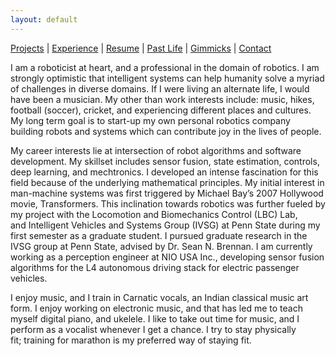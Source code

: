 ```yaml
---
layout: default
---
```


<!-- Text can be **bold**, _italic_, or ~~strikethrough~~.
 -->

[Projects](./projects.html) | [Experience](./experience.html) | [Resume](https://github.com/iamvarada/CV-Resume/blob/master/Krishna_Varadarajan__Resume.pdf) | [Past Life](http://pravegaracingvit.herokuapp.com/) | [Gimmicks](./gimmicks.html) | [Contact](./contacts.html)

I am a roboticist at heart, and a professional in the domain of robotics. I am strongly optimistic that intelligent systems can help humanity solve a myriad of challenges in diverse domains. If I were living an alternate life, I would have been a musician. My other than work interests include: music, hikes, football (soccer), cricket, and experiencing different places and cultures. My long term goal is to start-up my own personal robotics company building robots and systems which can contribute joy in the lives of people.

My career interests lie at intersection of robot algorithms and software development. My skillset includes sensor fusion, state estimation, controls, deep learning, and mechtronics. I developed an intense fascination for this field because of the underlying mathematical principles. My initial interest in man-machine systems was first triggered by Michael Bay’s 2007 Hollywood movie, Transformers. This inclination towards robotics was further fueled by my project with the Locomotion and Biomechanics Control (LBC) Lab, and Intelligent Vehicles and Systems Group (IVSG) at Penn State during my first semester as a graduate student. I pursued graduate research in the IVSG group at Penn State, advised by Dr. Sean N. Brennan. I am currently working as a perception engineer at NIO USA Inc., developing sensor fusion algorithms for the L4 autonomous driving stack for electric passenger vehicles.

I enjoy music, and I train in Carnatic vocals, an Indian classical music art form. I enjoy working on electronic music, and that has led me to teach myself digital piano, and ukelele. I like to take out time for music, and I perform as a vocalist whenever I get a chance. I try to stay physically fit; training for marathon is my preferred way of staying fit.
